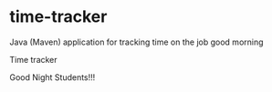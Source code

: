 # time-tracker
Java (Maven) application for tracking time on the job
good morning

Time tracker

Good Night Students!!!
